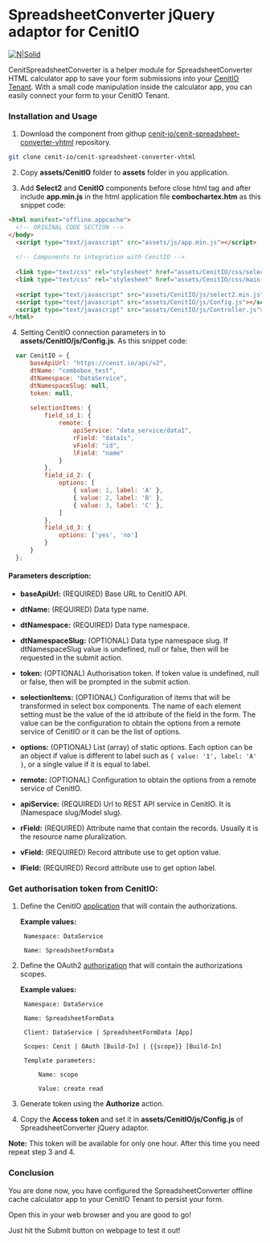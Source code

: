 # SpreadsheetConverter jQuery adaptor for CenitIO

[![N|Solid](http://www.spreadsheetconverter.com/wp-content/uploads/2013/08/logo.png)](http://www.spreadsheetconverter.com)

CenitSpreadsheetConverter is a helper module for SpreadsheetConverter HTML calculator app to save your form submissions into 
your [CenitIO Tenant](https://cenit.io/). With a small code manipulation inside the calculator app, you can easily connect 
your form to your CenitIO Tenant.

### Installation and Usage

1. Download the component from githup [cenit-io/cenit-spreadsheet-converter-vhtml](https://githup.com/cenit-io/cenit-spreadsheet-converter-vhtml) repository.

```sh
git clone cenit-io/cenit-spreadsheet-converter-vhtml
```

2. Copy **assets/CenitIO** folder to **assets** folder in you application.

3. Add **Select2** and **CenitIO** components before close html tag and after include **app.min.js** in the 
   html application file **combochartex.htm** as this snippet code:
 
```html
<html manifest="offline.appcache">
  <!-- ORIGINAL CODE SECTION -->
</body>
  <script type="text/javascript" src="assets/js/app.min.js"></script>
  
  <!-- Components to integration with CenitIO -->
  
  <link type="text/css" rel="stylesheet" href="assets/CenitIO/css/select2.min.css"/>
  <link type="text/css" rel="stylesheet" href="assets/CenitIO/css/main.css"/>
  
  <script type="text/javascript" src="assets/CenitIO/js/select2.min.js"></script>
  <script type="text/javascript" src="assets/CenitIO/js/Config.js"></script>
  <script type="text/javascript" src="assets/CenitIO/js/Controller.js"></script>
</html>
```
 
4. Setting CenitIO connection parameters in to **assets/CenitIO/js/Config.js**. As this snippet code:

```javascript
  var CenitIO = {
      baseApiUrl: "https://cenit.io/api/v2",
      dtName: "combobox_test",
      dtNamespace: "DataService",
      dtNamespaceSlug: null,
      token: null,
      
      selectionItems: {                           
          field_id_1: { 
              remote: {
                  apiService: "data_service/data1",
                  rField: "data1s",
                  vField: "id",
                  lField: "name"
              }
          },
          field_id_2: {
              options: [                          
                  { value: 1, label: 'A' },
                  { value: 2, label: 'B' },
                  { value: 3, label: 'C' },
              ]
          },
          field_id_3: {
              options: ['yes', 'no']
          }
      }
  };
```

#### Parameters description:

* **baseApiUrl:**       (REQUIRED) Base URL to CenitIO API.
* **dtName:**           (REQUIRED) Data type name.
* **dtNamespace:**      (REQUIRED) Data type namespace.
* **dtNamespaceSlug:**  (OPTIONAL) Data type namespace slug. If dtNamespaceSlug value is undefined, null or false, 
                                   then will be requested in the submit action.
* **token:**            (OPTIONAL) Authorisation token. If token value is undefined, null or false, then will be 
                                   prompted in the submit action.
                                  
* **selectionItems:**   (OPTIONAL) Configuration of items that will be transformed in select box components. The name of 
                                   each element setting must be the value of the id attribute of the field in the form.
                                   The value can be the configuration to obtain the options from a remote service of 
                                   CenitIO or it can be the list of options.
                                   
* **options:**          (OPTIONAL) List (array) of static options. Each option can be an object if value is different to 
                                   label such as ``{ value: '1', label: 'A' }``, or a single value if it is equal to label.
                                   
* **remote:**           (OPTIONAL) Configuration to obtain the options from a remote service of CenitIO.

* **apiService:**       (REQUIRED) Url to REST API service in CenitIO. It is (Namespace slug/Model slug).
* **rField:**           (REQUIRED) Attribute name that contain the records. Usually it is the resource name pluralization.
* **vField:**           (REQUIRED) Record attribute use to get option value.
* **lField:**           (REQUIRED) Record attribute use to get option label.
                             
                             
### Get authorisation token from CenitIO:

1. Define the CenitIO [application](https://cenit.io/application) that will contain the authorizations. 

    **Example values:**

        Namespace: DataService
        
        Name: SpreadsheetFormData

2. Define the OAuth2 [authorization](https://cenit.io/oauth2_authorization) that will contain the authorizations scopes. 

   **Example values:**

        Namespace: DataService
        
        Name: SpreadsheetFormData
        
        Client: DataService | SpreadsheetFormData [App]
        
        Scopes: Cenit | OAuth [Build-In] | {{scope}} [Build-In]
        
        Template parameters: 
        
            Name: scope 
            
            Value: create read

3. Generate token using the **Authorize** action.

4. Copy the **Access token** and set it in **assets/CenitIO/js/Config.js** of SpreadsheetConverter jQuery adaptor.

**Note:** This token will be available for only one hour. After this time you need repeat step 3 and 4.

### Conclusion

You are done now, you have configured the SpreadsheetConverter offline cache calculator app to your CenitIO Tenant 
to persist your form.

Open this in your web browser and you are good to go!

Just hit the Submit button on webpage to test it out!
